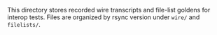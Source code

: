 This directory stores recorded wire transcripts and file-list goldens for
interop tests. Files are organized by rsync version under `wire/` and
`filelists/`.
